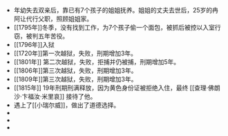 - 年幼失去双亲后，靠已有7个孩子的姐姐抚养。姐姐的丈夫去世后，25岁的冉阿让代行父职，照顾姐姐家。
- [[1795年]]冬季，没有找到工作，为7个孩子偷一个面包，被抓后被控以入室行窃，被判五年苦役。
- [[1796年]]入狱
- [[1720年]]第一次越狱，失败，刑期增加3年。
- [[1801年]] 第二次越狱，失败，拒捕并仍被捕，刑期增加5年。
- [[1806年]]第三次越狱，失败，刑期增加3年。
- [[1809年]]第三次越狱，失败，刑期增加3年。
- [[1815年]] 19年刑期刑满释放，因为黄色身份证被拒绝入住，最终 [[查理·佛朗沙·卞福汝·米里哀]] 接待了他。
- 遇上了[[小瑞尔威]]，做出了道德选择。
-
-
-